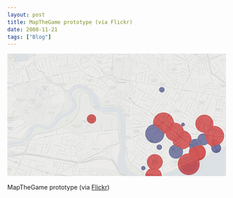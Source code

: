 ```yaml
---
layout: post
title: MapTheGame prototype (via Flickr)
date: 2008-11-21
tags: ["Blog"]
---
```


![](k3Im6rfOqgkvfdgzNZugnSZgo1_500.jpg)  

MapTheGame prototype (via [Flickr](http://flickr.com/photos/jeffreywarren))